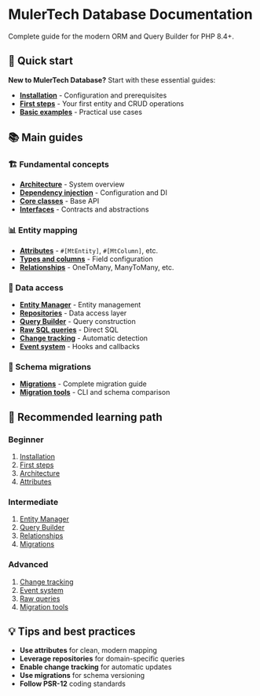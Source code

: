 # MulerTech Database Documentation

Complete guide for the modern ORM and Query Builder for PHP 8.4+.

## 🚀 Quick start

**New to MulerTech Database?** Start with these essential guides:

- **[Installation](quick-start/installation.md)** - Configuration and prerequisites
- **[First steps](quick-start/first-steps.md)** - Your first entity and CRUD operations  
- **[Basic examples](quick-start/basic-examples.md)** - Practical use cases

## 📚 Main guides

### 🏗️ Fundamental concepts
- **[Architecture](fundamentals/architecture.md)** - System overview
- **[Dependency injection](fundamentals/dependency-injection.md)** - Configuration and DI
- **[Core classes](fundamentals/core-classes.md)** - Base API
- **[Interfaces](fundamentals/interfaces.md)** - Contracts and abstractions

### 📊 Entity mapping
- **[Attributes](entity-mapping/attributes.md)** - `#[MtEntity]`, `#[MtColumn]`, etc.
- **[Types and columns](entity-mapping/types-and-columns.md)** - Field configuration
- **[Relationships](entity-mapping/relationships.md)** - OneToMany, ManyToMany, etc.

### 💾 Data access
- **[Entity Manager](data-access/entity-manager.md)** - Entity management
- **[Repositories](data-access/repositories.md)** - Data access layer
- **[Query Builder](data-access/query-builder.md)** - Query construction
- **[Raw SQL queries](data-access/raw-queries.md)** - Direct SQL
- **[Change tracking](data-access/change-tracking.md)** - Automatic detection
- **[Event system](data-access/events.md)** - Hooks and callbacks

### 🔄 Schema migrations
- **[Migrations](schema-migrations/migrations.md)** - Complete migration guide
- **[Migration tools](schema-migrations/migration-tools.md)** - CLI and schema comparison

## 🎯 Recommended learning path

### Beginner
1. [Installation](quick-start/installation.md)
2. [First steps](quick-start/first-steps.md)
3. [Architecture](fundamentals/architecture.md)
4. [Attributes](entity-mapping/attributes.md)

### Intermediate  
1. [Entity Manager](data-access/entity-manager.md)
2. [Query Builder](data-access/query-builder.md)
3. [Relationships](entity-mapping/relationships.md)
4. [Migrations](schema-migrations/migrations.md)

### Advanced
1. [Change tracking](data-access/change-tracking.md)
2. [Event system](data-access/events.md)
3. [Raw queries](data-access/raw-queries.md)
4. [Migration tools](schema-migrations/migration-tools.md)

## 💡 Tips and best practices

- **Use attributes** for clean, modern mapping
- **Leverage repositories** for domain-specific queries
- **Enable change tracking** for automatic updates
- **Use migrations** for schema versioning
- **Follow PSR-12** coding standards
